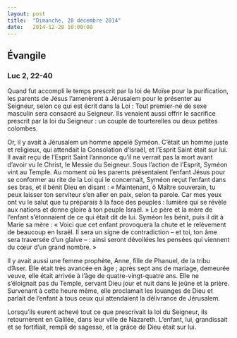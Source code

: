 ```yaml
---
layout: post
title:  "Dimanche, 28 décembre 2014"
date:   2014-12-28 10:00:00
---
```

## Évangile

### Luc 2, 22-40

Quand fut accompli le temps prescrit par la loi de Moïse pour la purification, les parents de Jésus l’amenèrent à Jérusalem pour le présenter au Seigneur, selon ce qui est écrit dans la Loi : Tout premier-né de sexe masculin sera consacré au Seigneur. Ils venaient aussi offrir le sacrifice prescrit par la loi du Seigneur : un couple de tourterelles ou deux petites colombes.

Or, il y avait à Jérusalem un homme appelé Syméon. C’était un homme juste et religieux, qui attendait la Consolation d’Israël, et l’Esprit Saint était sur lui. Il avait reçu de l’Esprit Saint l’annonce qu’il ne verrait pas la mort avant d’avoir vu le Christ, le Messie du Seigneur. Sous l’action de l’Esprit, Syméon vint au Temple. Au moment où les parents présentaient l’enfant Jésus pour se conformer au rite de la Loi qui le concernait, Syméon reçut l’enfant dans ses bras, et il bénit Dieu en disant : « Maintenant, ô Maître souverain, tu peux laisser ton serviteur s’en aller en paix, selon ta parole. Car mes yeux ont vu le salut que tu préparais à la face des peuples : lumière qui se révèle aux nations et donne gloire à ton peuple Israël. » Le père et la mère de l’enfant s’étonnaient de ce qui était dit de lui. Syméon les bénit, puis il dit à Marie sa mère : « Voici que cet enfant provoquera la chute et le relèvement de beaucoup en Israël. Il sera un signe de contradiction – et toi, ton âme sera traversée d’un glaive – : ainsi seront dévoilées les pensées qui viennent du cœur d’un grand nombre. »

Il y avait aussi une femme prophète, Anne, fille de Phanuel, de la tribu d’Aser. Elle était très avancée en âge ; après sept ans de mariage, demeurée veuve, elle était arrivée à l’âge de quatre-vingt-quatre ans. Elle ne s’éloignait pas du Temple, servant Dieu jour et nuit dans le jeûne et la prière. Survenant à cette heure même, elle proclamait les louanges de Dieu et parlait de l’enfant à tous ceux qui attendaient la délivrance de Jérusalem.

Lorsqu’ils eurent achevé tout ce que prescrivait la loi du Seigneur, ils retournèrent en Galilée, dans leur ville de Nazareth. L’enfant, lui, grandissait et se fortifiait, rempli de sagesse, et la grâce de Dieu était sur lui.
